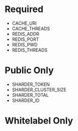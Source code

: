 # Required
- CACHE_URI
- CACHE_THREADS
- REDIS_ADDR
- REDIS_PORT
- REDIS_PWD
- REDIS_THREADS

# Public Only
- SHARDER_TOKEN
- SHARDER_CLUSTER_SIZE
- SHARDER_TOTAL
- SHARDER_ID

# Whitelabel Only